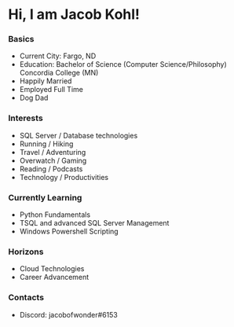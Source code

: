 # Hi, I am Jacob Kohl!



### Basics

* Current City: Fargo, ND
* Education: Bachelor of Science (Computer Science/Philosophy) Concordia College (MN)
* Happily Married
* Employed Full Time
* Dog Dad

### Interests

* SQL Server / Database technologies
* Running / Hiking
* Travel / Adventuring
* Overwatch / Gaming
* Reading / Podcasts
* Technology / Productivities

### Currently Learning

* Python Fundamentals
* TSQL and advanced SQL Server Management
* Windows Powershell Scripting

### Horizons

* Cloud Technologies 
* Career Advancement

### Contacts

* Discord: jacobofwonder#6153